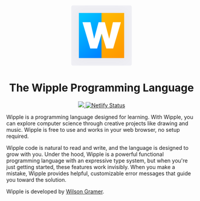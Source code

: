 <p align="center">
  <a href="https://wipple.org">
    <img src="site/public/images/logo.svg">
  </a>
</p>

<h1 align="center">
  The Wipple Programming Language
</h1>

<p align="center">
  <a href="https://wipple.org/docs">
    <img src="https://img.shields.io/badge/docs-wipple.org%2Fdocs-blue">
  </a>
  <a href="https://app.netlify.com/sites/wipple/deploys">
    <img src="https://api.netlify.com/api/v1/badges/e72cbb94-f8a4-4e15-8769-11d51bbae200/deploy-status" alt="Netlify Status">
  </a>
<p>

Wipple is a programming language designed for learning. With Wipple, you can explore computer science through creative projects like drawing and music. Wipple is free to use and works in your web browser, no setup required.

Wipple code is natural to read and write, and the language is designed to grow with you. Under the hood, Wipple is a powerful functional programming language with an expressive type system, but when you're just getting started, these features work invisibly. When you make a mistake, Wipple provides helpful, customizable error messages that guide you toward the solution.

Wipple is developed by [Wilson Gramer](https://gramer.dev).
